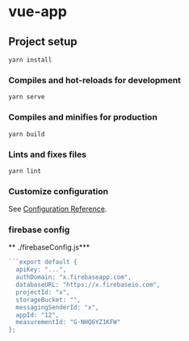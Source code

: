 # vue-app

## Project setup

```
yarn install
```

### Compiles and hot-reloads for development

```
yarn serve
```

### Compiles and minifies for production

```
yarn build
```

### Lints and fixes files

```
yarn lint
```

### Customize configuration

See [Configuration Reference](https://cli.vuejs.org/config/).

### firebase config

\*\*
./firebaseConfig.js\*\*\*

````javascript
```export default {
  apiKey: "...",
  authDomain: "x.firebaseapp.com",
  databaseURL: "https://x.firebaseio.com",
  projectId: "x",
  storageBucket: "",
  messagingSenderId: "x",
  appId: "12",
  measurementId: "G-NHQ6YZ1KFW"
};
````
